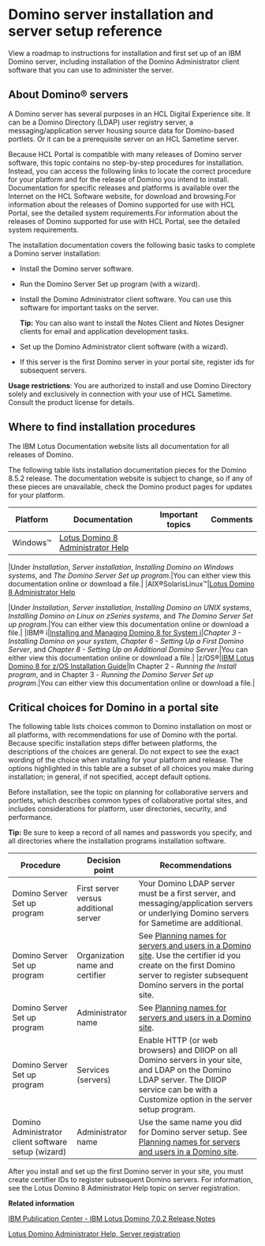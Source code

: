 # Domino server installation and server setup reference

View a roadmap to instructions for installation and first set up of an IBM Domino server, including installation of the Domino Administrator client software that you can use to administer the server.

## About Domino® servers

A Domino server has several purposes in an HCL Digital Experience site. It can be a Domino Directory \(LDAP\) user registry server, a messaging/application server housing source data for Domino-based portlets. Or it can be a prerequisite server on an HCL Sametime server.

Because HCL Portal is compatible with many releases of Domino server software, this topic contains no step-by-step procedures for installation. Instead, you can access the following links to locate the correct procedure for your platform and for the release of Domino you intend to install. Documentation for specific releases and platforms is available over the Internet on the HCL Software website, for download and browsing.For information about the releases of Domino supported for use with HCL Portal, see the detailed system requirements.For information about the releases of Domino supported for use with HCL Portal, see the detailed system requirements.

The installation documentation covers the following basic tasks to complete a Domino server installation:

-   Install the Domino server software.
-   Run the Domino Server Set up program \(with a wizard\).
-   Install the Domino Administrator client software. You can use this software for important tasks on the server.

    **Tip:** You can also want to install the Notes Client and Notes Designer clients for email and application development tasks.

-   Set up the Domino Administrator client software \(with a wizard\).
-   If this server is the first Domino server in your portal site, register ids for subsequent servers.

**Usage restrictions**: You are authorized to install and use Domino Directory solely and exclusively in connection with your use of HCL Sametime. Consult the product license for details.

## Where to find installation procedures

The IBM Lotus Documentation website lists all documentation for all releases of Domino.

The following table lists installation documentation pieces for the Domino 8.5.2 release. The documentation website is subject to change, so if any of these pieces are unavailable, check the Domino product pages for updates for your platform.

|Platform|Documentation|Important topics|Comments|
|--------|-------------|----------------|--------|
|Windows™|[Lotus Domino 8 Administrator Help](https://help.hcltechsw.com/caa/1.0.1/topics/appacc_dom_reqs_r.html)

|Under *Installation*, *Server installation*, *Installing Domino on Windows systems*, and *The Domino Server Set up program*.|You can either view this documentation online or download a file.|
|AIX®SolarisLinux™|[Lotus Domino 8 Administrator Help](https://help.hcltechsw.com/caa/1.0.1/topics/appacc_dom_reqs_r.html)

|Under *Installation*, *Server installation*, *Installing Domino on UNIX systems*, *Installing Domino on Linux on zSeries systems*, and *The Domino Server Set up program*.|You can either view this documentation online or download a file.|
|IBM® i|[Installing and Managing Domino 8 for System i](https://help.hcltechsw.com/caa/1.0.1/topics/appacc_dom_reqs_r.html)|*Chapter 3 - Installing Domino on your system*, *Chapter 6 - Setting Up a First Domino Server*, and *Chapter 8 - Setting Up an Additional Domino Server*.|You can either view this documentation online or download a file.|
|z/OS®|[IBM Lotus Domino 8 for z/OS Installation Guide](https://help.hcltechsw.com/caa/1.0.1/topics/appacc_dom_reqs_r.html)|In Chapter 2 - *Running the Install program*, and in Chapter 3 - *Running the Domino Server Set up program*.|You can either view this documentation online or download a file.|

## Critical choices for Domino in a portal site

The following table lists choices common to Domino installation on most or all platforms, with recommendations for use of Domino with the portal. Because specific installation steps differ between platforms, the descriptions of the choices are general. Do not expect to see the exact wording of the choice when installing for your platform and release. The options highlighted in this table are a subset of all choices you make during installation; in general, if not specified, accept default options.

Before installation, see the topic on planning for collaborative servers and portlets, which describes common types of collaborative portal sites, and includes considerations for platform, user directories, security, and performance.

**Tip:** Be sure to keep a record of all names and passwords you specify, and all directories where the installation programs installation software.

|Procedure|Decision point|Recommendations|
|---------|--------------|---------------|
|Domino Server Set up program|First server versus additional server|Your Domino LDAP server must be a first server, and messaging/application servers or underlying Domino servers for Sametime are additional.|
|Domino Server Set up program|Organization name and certifier|See [Planning names for servers and users in a Domino site](i_domi_c_identities.md). Use the certifier id you create on the first Domino server to register subsequent Domino servers in the portal site.|
|Domino Server Set up program|Administrator name|See [Planning names for servers and users in a Domino site](i_domi_c_identities.md).|
|Domino Server Set up program|Services \(servers\)|Enable HTTP \(or web browsers\) and DIIOP on all Domino servers in your site, and LDAP on the Domino LDAP server. The DIIOP service can be with a Customize option in the server setup program.|
|Domino Administrator client software setup \(wizard\)|Administrator name|Use the same name you did for Domino server setup. See [Planning names for servers and users in a Domino site](i_domi_c_identities.md).|

After you install and set up the first Domino server in your site, you must create certifier IDs to register subsequent Domino servers. For information, see the Lotus Domino 8 Administrator Help topic on server registration.

**Related information**  


[IBM Publication Center - IBM Lotus Domino 7.0.2 Release Notes](https://www-01.ibm.com/common/ssi/rep_ca/3/897/ENUS206-233/index.html)

[Lotus Domino Administrator Help, Server registration](https://help.hcltechsw.com/domino/10.0.1/admin/inst_dominoserverregistration_c.html)

